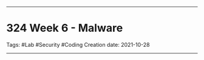 -----------------------------------------------
# 324 Week 6 - Malware
Tags:  #Lab #Security #Coding 
Creation date: 2021-10-28

-----------------------------------------------

